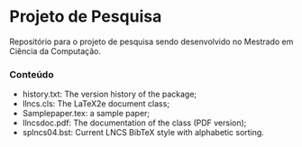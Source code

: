 Projeto de Pesquisa
==========================

Repositório para o projeto de pesquisa sendo desenvolvido no Mestrado em Ciência da Computação.

### Conteúdo

- history.txt: The version history of the package;
- llncs.cls: The LaTeX2e document class;
- Samplepaper.tex: a sample paper;
- llncsdoc.pdf: The documentation of the class (PDF version);
- splncs04.bst: Current LNCS BibTeX style with alphabetic sorting.

